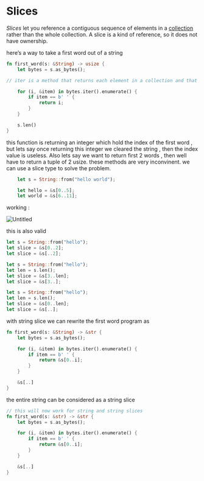 # Slices

*Slices* let you reference a contiguous sequence of elements in a [collection](https://doc.rust-lang.org/book/ch08-00-common-collections.html) rather than the whole collection. A slice is a kind of reference, so it does not have ownership.

here’s a way to take a first word out of a string

```rust
fn first_word(s: &String) -> usize {
    let bytes = s.as_bytes();

// iter is a method that returns each element in a collection and that enumerate wraps the result of iter and returns each element as part of a tuple instead. 

    for (i, &item) in bytes.iter().enumerate() {
        if item == b' ' {
            return i;
        }
    }

    s.len()
}
```

this function is returning an integer which hold the index of the first word , but lets say once returning this integer we cleared the string , then the index value is useless. Also lets say we want to return first 2 words , then well have to return a tuple of 2 usize. these methods are very inconvinent. we can use a slice type to solve the problem.

```rust
    let s = String::from("hello world");

    let hello = &s[0..5];
    let world = &s[6..11];
```

working : 

![Untitled](Slices%20bc901b27d9c043bb923319daafa76ce6/Untitled.svg)

this is also valid 

```rust
let s = String::from("hello");
let slice = &s[0..2];
let slice = &s[..2];
```

```rust
let s = String::from("hello");
let len = s.len();
let slice = &s[3..len];
let slice = &s[3..];
```

```rust
let s = String::from("hello");
let len = s.len();
let slice = &s[0..len];
let slice = &s[..];
```

with string slice we can rewrite the first word program as 

```rust
fn first_word(s: &String) -> &str {
    let bytes = s.as_bytes();

    for (i, &item) in bytes.iter().enumerate() {
        if item == b' ' {
            return &s[0..i];
        }
    }

    &s[..]
}
```

the entire string can be considered as a string slice 

```rust
// this will now work for string and string slices
fn first_word(s: &str) -> &str {
    let bytes = s.as_bytes();

    for (i, &item) in bytes.iter().enumerate() {
        if item == b' ' {
            return &s[0..i];
        }
    }

    &s[..]
}
```